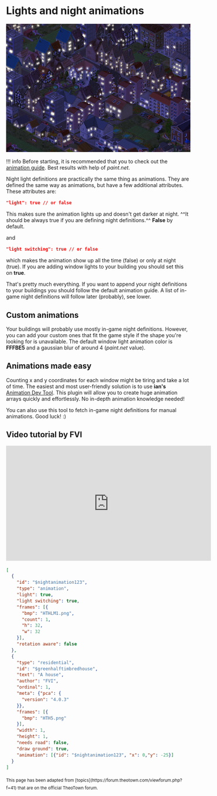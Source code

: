 # Lights and night animations

![Animation feature preview](../assets/guides/animation-preview.png)

!!! info
    Before starting, it is recommended that you to check out the [animation guide](animations.md).
    Best results with help of _paint.net_.

Night light definitions are practically the same thing as animations. They are defined the same way as animations, but have a few additional attributes. These attributes are:
```json
"light": true // or false
```

This makes sure the animation lights up and doesn't get darker at night. ^^It should be always true if you are defining night definitions.^^ **False** by default.

and
```json
"light switching": true // or false
```
which makes the animation show up all the time (false) or only at night (true). If you are adding window lights to your building you should set this on **true**.

That's pretty much everything. If you want to append your night definitions to your buildings you should follow the default animation guide.
A list of in-game night definitions will follow later (probably), see lower.

## Custom animations

Your buildings will probably use mostly in-game night definitions.
However, you can add your custom ones that fit the game style if the shape you're looking for is unavailable.
The default window light animation color is **FFFBE5** and a gaussian blur of around 4 (_paint.net_ value).

## Animations made easy

Counting x and y coordinates for each window might be tiring and take a lot of time.
The easiest and most user-friendly solution is to use
**ian's** [Animation Dev Tool](https://forum.theotown.com/viewtopic.php?f=115&t=12453).
This plugin will allow you to create huge animation arrays quickly and effortlessly.
No in-depth animation knowledge needed!

You can also use this tool to fetch in-game night definitions for manual animations. Good luck! :)

## Video tutorial by FVI

<iframe width="560" height="315" src="https://www.youtube.com/embed/1LzUVtXNfsQ?si=BC1nOHVbPbSuipr_" title="YouTube video player" frameborder="0" allow="accelerometer; autoplay; clipboard-write; encrypted-media; gyroscope; picture-in-picture; web-share" referrerpolicy="strict-origin-when-cross-origin" allowfullscreen></iframe>

```json
[
  {
    "id": "$nightanimation123",
    "type": "animation",
    "light": true,
    "light switching": true,
    "frames": [{
      "bmp": "HTHLM1.png",
      "count": 1,
      "h": 32,
      "w": 32
    }],
    "rotation aware": false
  },
  {
    "type": "residential",
    "id": "$greenhalftimbredhouse",
    "text": "A house", 
    "author": "FVI",
    "ordinal": 1,
    "meta": {"pca": {
      "version": "4.0.3"
    }},
    "frames": [{
      "bmp": "HTH5.png"
    }],
    "width": 1,
    "height": 1,
    "needs road": false,
    "draw ground": true, 
    "animation": [{"id": "$nightanimation123", "x": 0,"y": -25}]
  }
]
```

<sub>
This page has been adapted from
[topics](https://forum.theotown.com/viewforum.php?f=41)
that are on the official TheoTown forum.
</sub>

